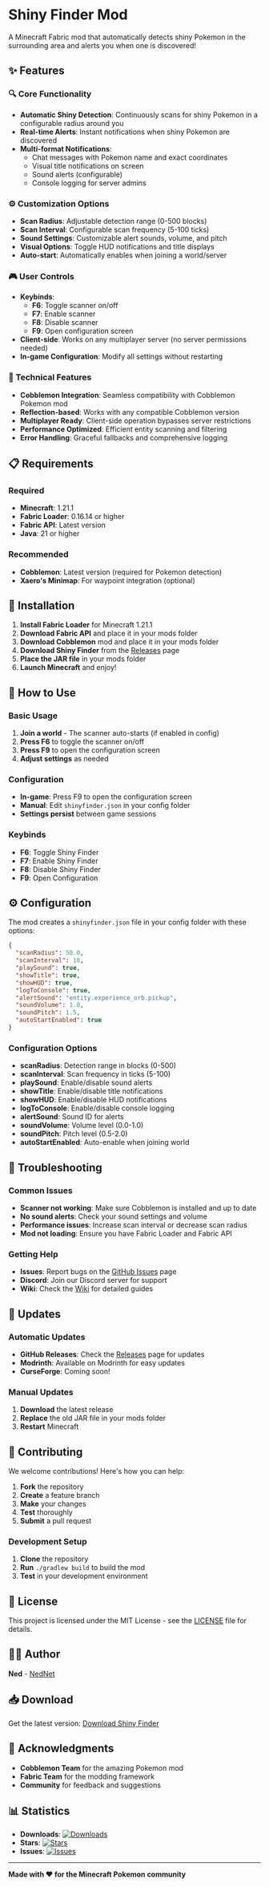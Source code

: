 # Shiny Finder Mod

A Minecraft Fabric mod that automatically detects shiny Pokemon in the surrounding area and alerts you when one is discovered!

## ✨ Features

### 🔍 Core Functionality
- **Automatic Shiny Detection**: Continuously scans for shiny Pokemon in a configurable radius around you
- **Real-time Alerts**: Instant notifications when shiny Pokemon are discovered
- **Multi-format Notifications**: 
  - Chat messages with Pokemon name and exact coordinates
  - Visual title notifications on screen
  - Sound alerts (configurable)
  - Console logging for server admins

### ⚙️ Customization Options
- **Scan Radius**: Adjustable detection range (0-500 blocks)
- **Scan Interval**: Configurable scan frequency (5-100 ticks)
- **Sound Settings**: Customizable alert sounds, volume, and pitch
- **Visual Options**: Toggle HUD notifications and title displays
- **Auto-start**: Automatically enables when joining a world/server

### 🎮 User Controls
- **Keybinds**: 
  - **F6**: Toggle scanner on/off
  - **F7**: Enable scanner
  - **F8**: Disable scanner
  - **F9**: Open configuration screen
- **Client-side**: Works on any multiplayer server (no server permissions needed)
- **In-game Configuration**: Modify all settings without restarting

### 🔧 Technical Features
- **Cobblemon Integration**: Seamless compatibility with Cobblemon Pokemon mod
- **Reflection-based**: Works with any compatible Cobblemon version
- **Multiplayer Ready**: Client-side operation bypasses server restrictions
- **Performance Optimized**: Efficient entity scanning and filtering
- **Error Handling**: Graceful fallbacks and comprehensive logging

## 📋 Requirements

### Required
- **Minecraft**: 1.21.1
- **Fabric Loader**: 0.16.14 or higher
- **Fabric API**: Latest version
- **Java**: 21 or higher

### Recommended
- **Cobblemon**: Latest version (required for Pokemon detection)
- **Xaero's Minimap**: For waypoint integration (optional)

## 🚀 Installation

1. **Install Fabric Loader** for Minecraft 1.21.1
2. **Download Fabric API** and place it in your mods folder
3. **Download Cobblemon** mod and place it in your mods folder
4. **Download Shiny Finder** from the [Releases](https://github.com/yourusername/shiny-finder/releases) page
5. **Place the JAR file** in your mods folder
6. **Launch Minecraft** and enjoy!

## 🎯 How to Use

### Basic Usage
1. **Join a world** - The scanner auto-starts (if enabled in config)
2. **Press F6** to toggle the scanner on/off
3. **Press F9** to open the configuration screen
4. **Adjust settings** as needed

### Configuration
- **In-game**: Press F9 to open the configuration screen
- **Manual**: Edit `shinyfinder.json` in your config folder
- **Settings persist** between game sessions

### Keybinds
- **F6**: Toggle Shiny Finder
- **F7**: Enable Shiny Finder
- **F8**: Disable Shiny Finder
- **F9**: Open Configuration

## ⚙️ Configuration

The mod creates a `shinyfinder.json` file in your config folder with these options:

```json
{
  "scanRadius": 50.0,
  "scanInterval": 10,
  "playSound": true,
  "showTitle": true,
  "showHUD": true,
  "logToConsole": true,
  "alertSound": "entity.experience_orb.pickup",
  "soundVolume": 1.0,
  "soundPitch": 1.5,
  "autoStartEnabled": true
}
```

### Configuration Options
- **scanRadius**: Detection range in blocks (0-500)
- **scanInterval**: Scan frequency in ticks (5-100)
- **playSound**: Enable/disable sound alerts
- **showTitle**: Enable/disable title notifications
- **showHUD**: Enable/disable HUD notifications
- **logToConsole**: Enable/disable console logging
- **alertSound**: Sound ID for alerts
- **soundVolume**: Volume level (0.0-1.0)
- **soundPitch**: Pitch level (0.5-2.0)
- **autoStartEnabled**: Auto-enable when joining world

## 🐛 Troubleshooting

### Common Issues
- **Scanner not working**: Make sure Cobblemon is installed and up to date
- **No sound alerts**: Check your sound settings and volume
- **Performance issues**: Increase scan interval or decrease scan radius
- **Mod not loading**: Ensure you have Fabric Loader and Fabric API

### Getting Help
- **Issues**: Report bugs on the [GitHub Issues](https://github.com/yourusername/shiny-finder/issues) page
- **Discord**: Join our Discord server for support
- **Wiki**: Check the [Wiki](https://github.com/yourusername/shiny-finder/wiki) for detailed guides

## 🔄 Updates

### Automatic Updates
- **GitHub Releases**: Check the [Releases](https://github.com/yourusername/shiny-finder/releases) page for updates
- **Modrinth**: Available on Modrinth for easy updates
- **CurseForge**: Coming soon!

### Manual Updates
1. **Download** the latest release
2. **Replace** the old JAR file in your mods folder
3. **Restart** Minecraft

## 🤝 Contributing

We welcome contributions! Here's how you can help:

1. **Fork** the repository
2. **Create** a feature branch
3. **Make** your changes
4. **Test** thoroughly
5. **Submit** a pull request

### Development Setup
1. **Clone** the repository
2. **Run** `./gradlew build` to build the mod
3. **Test** in your development environment

## 📄 License

This project is licensed under the MIT License - see the [LICENSE](LICENSE) file for details.

## 👨‍💻 Author

**Ned** - [NedNet](https://nednet.pages.dev/tutorials/shiny-finder)

## 📥 Download

Get the latest version: [Download Shiny Finder](https://github.com/CyberDenny/shinyfinder/releases/download/latest/shinyfinder-1.0.1.jar)

## 🙏 Acknowledgments

- **Cobblemon Team** for the amazing Pokemon mod
- **Fabric Team** for the modding framework
- **Community** for feedback and suggestions

## 📊 Statistics

- **Downloads**: [![Downloads](https://img.shields.io/github/downloads/yourusername/shiny-finder/total.svg)](https://github.com/yourusername/shiny-finder/releases)
- **Stars**: [![Stars](https://img.shields.io/github/stars/yourusername/shiny-finder.svg)](https://github.com/yourusername/shiny-finder)
- **Issues**: [![Issues](https://img.shields.io/github/issues/yourusername/shiny-finder.svg)](https://github.com/yourusername/shiny-finder/issues)

---

**Made with ❤️ for the Minecraft Pokemon community**
